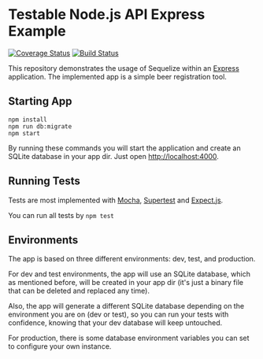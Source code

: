 # Testable Node.js API Express Example

[![Coverage Status](https://coveralls.io/repos/github/patarkf/express-testable-api-boilerplate/badge.svg?branch=master)](https://coveralls.io/github/patarkf/express-testable-api-boilerplate?branch=master) [![Build Status](https://travis-ci.org/patarkf/express-testable-api-boilerplate.svg?branch=master)](https://travis-ci.org/patarkf/express-testable-api-boilerplate.svg?branch=master)

This repository demonstrates the usage of Sequelize within an [Express](https://expressjs.com) application.
The implemented app is a simple beer registration tool.

## Starting App

```
npm install
npm run db:migrate
npm start
```

By running these commands you will start the application and create an SQLite database
in your app dir. Just open [http://localhost:4000](http://localhost:4000).

## Running Tests

Tests are most implemented with [Mocha](https://mochajs.org), [Supertest](https://github.com/visionmedia/supertest) and [Expect.js](https://github.com/Automattic/expect.js?files=1).

You can run all tests by `npm test`

## Environments

The app is based on three different environments: dev, test, and production. 

For dev and test environments, the app will use an SQLite database, which as mentioned before,
will be created in your app dir (it's just a binary file that can be deleted and
replaced any time). 

Also, the app will generate a different SQLite database depending on
the environment you are on (dev or test), so you can run your tests with confidence, knowing 
that your dev database will keep untouched.

For production, there is some database environment variables you can set to configure
your own instance.

